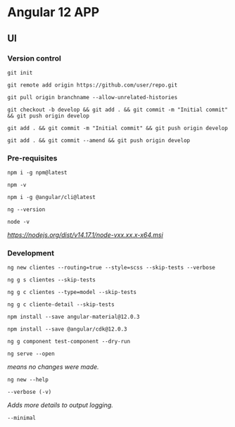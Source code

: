 # Angular 12 APP

## UI

### Version control

`git init`

`git remote add origin https://github.com/user/repo.git`

`git pull origin branchname --allow-unrelated-histories`

`git checkout -b develop && git add . && git commit -m "Initial commit" && git push origin develop`

`git add . && git commit -m "Initial commit" && git push origin develop`

`git add . && git commit --amend && git push origin develop`

### Pre-requisites

`npm i -g npm@latest`

`npm -v`

`npm i -g @angular/cli@latest`

`ng --version`

`node -v`

_https://nodejs.org/dist/v14.17.1/node-vxx.xx.x-x64.msi_

### Development

`ng new clientes --routing=true --style=scss --skip-tests --verbose`

`ng g s clientes --skip-tests`

`ng g c clientes --type=model --skip-tests`

`ng g c cliente-detail --skip-tests`

`npm install --save angular-material@12.0.3`

`npm install --save @angular/cdk@12.0.3`

`ng g component test-component --dry-run`

`ng serve --open`

_means no changes were made._

`ng new --help `

`--verbose (-v)`

_Adds more details to output logging._

`--minimal`
